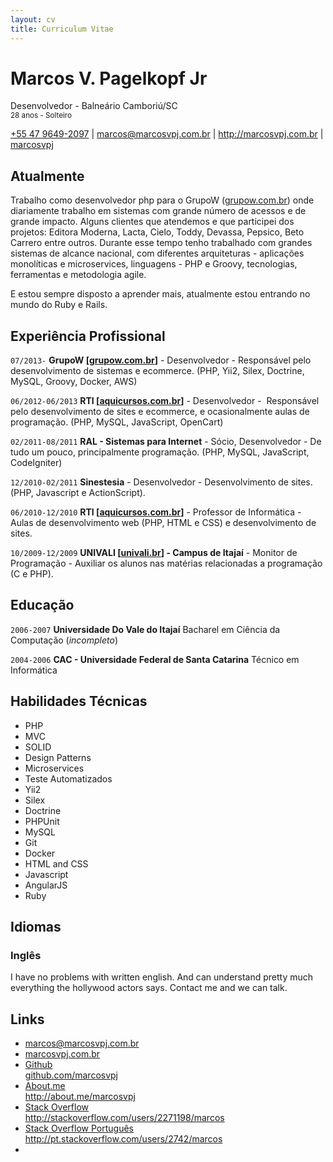 ```yaml
---
layout: cv
title: Curriculum Vitae
---
```

# Marcos V. Pagelkopf Jr
Desenvolvedor - Balneário Camboriú/SC
<br><small>28 anos - Solteiro</small>

<div id="webaddress">
<i class="fa fa-phone"></i> <a href="tel:+554796492097">+55 47 9649-2097</a>
|
<a href="mailto:marcos@marcosvpj.com.br">marcos@marcosvpj.com.br</a>
|
<a href="http://marcosvpj.com.br">http://marcosvpj.com.br</a>
|
<a href="http://github.com/marcosvpj"><i class="fa fa-github"></i> marcosvpj</a>
<!-- |
<i class="fa fa-twitter"></i> <a href="http://twitter.com/marcosvpj">marcosvpj</a> -->
</div>


## Atualmente

Trabalho como desenvolvedor php para o GrupoW ([grupow.com.br](http://www.grupow.com.br)) onde diariamente trabalho em sistemas com grande número de acessos e de grande impacto. Alguns clientes que atendemos e que participei dos projetos: Editora Moderna, Lacta, Cielo, Toddy, Devassa, Pepsico, Beto Carrero entre outros.
Durante esse tempo tenho trabalhado com grandes sistemas de alcance nacional, com diferentes arquiteturas - aplicações monolíticas e microservices, linguagens - PHP e Groovy, tecnologias, ferramentas e metodologia agile.

E estou sempre disposto a aprender mais, atualmente estou entrando no mundo do Ruby e Rails.


## Experiência Profissional

`07/2013-`
__GrupoW [[grupow.com.br](http://www.grupow.com.br)]__ - Desenvolvedor - Responsável pelo desenvolvimento de sistemas e ecommerce. (PHP, Yii2, Silex, Doctrine, MySQL, Groovy, Docker, AWS)

`06/2012-06/2013`
__RTI [[aquicursos.com.br](http://www.aquicursos.com.br/)]__ - Desenvolvedor -  Responsável pelo desenvolvimento de sites e ecommerce, e ocasionalmente aulas de programação. (PHP, MySQL, JavaScript, OpenCart)

`02/2011-08/2011`
__RAL - Sistemas para Internet__ - Sócio, Desenvolvedor - De tudo um pouco, principalmente programação. (PHP, MySQL, JavaScript, CodeIgniter)


`12/2010-02/2011`
__Sinestesia__ - Desenvolvedor - Desenvolvimento de sites. (PHP, Javascript e ActionScript).

`06/2010-12/2010`
__RTI [[aquicursos.com.br](http://www.aquicursos.com.br/)]__ - Professor de Informática - Aulas de desenvolvimento web (PHP, HTML e CSS) e desenvolvimento de sites.

`10/2009-12/2009`
__UNIVALI [[univali.br](http://univali.br)] - Campus de Itajaí__ - Monitor de Programação - Auxiliar os alunos nas matérias relacionadas a programação (C e PHP).

## Educação

`2006-2007`
__Universidade Do Vale do Itajaí__ Bacharel em Ciência da Computação (_incompleto_)

`2004-2006`
__CAC - Universidade Federal de Santa Catarina__ Técnico em Informática


## Habilidades Técnicas

* PHP
* MVC
* SOLID
* Design Patterns
* Microservices
* Teste Automatizados
* Yii2
* Silex
* Doctrine
* PHPUnit
* MySQL
* Git
* Docker
* HTML and CSS
* Javascript
* AngularJS
* Ruby

 
## Idiomas

### Inglês

I have no problems with written english. And can understand pretty much everything the hollywood actors says.
Contact me and we can talk.


## Links

* <i class="fa fa-envelope"></i> <a href="mailto:marcos@marcosvpj.com.br">marcos@marcosvpj.com.br</a><br />
* <i class="fa fa-globe"></i> <a href="http://marcosvpj.com.br">marcosvpj.com.br</a><br />
* <i class="fa fa-github"></i> <a href="http://github.com/marcosvpj">Github<br>github.com/marcosvpj</a><br />
* <i class="fa fa-info-circle"></i> <a href="http://about.me/marcosvpj">About.me<br>http://about.me/marcosvpj</a><br />
*  <i class="fa fa-stack-overflow"></i> <a href="http://stackoverflow.com/users/2271198/marcos">Stack Overflow<br>http://stackoverflow.com/users/2271198/marcos</a>
*  <i class="fa fa-stack-overflow"></i> <a href="http://pt.stackoverflow.com/users/2742/marcos">Stack Overflow Português http://pt.stackoverflow.com/users/2742/marcos</a>
* <br><br>

<!-- ## Refeencias

Disponivel sob consulta. -->

<!-- ### Footer

Last updated: Março 2016 -->
